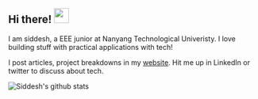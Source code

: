 ## Hi there! <img src="https://raw.githubusercontent.com/MartinHeinz/MartinHeinz/master/wave.gif" width="30px">

I am siddesh, a EEE junior at Nanyang Technological Univeristy. I love building stuff with practical applications with tech!

I post articles, project breakdowns in my [website](https://siddeshsambasivam.github.io/). Hit me up in LinkedIn or twitter to discuss about tech.

![Siddesh's github stats](https://github-readme-stats.vercel.app/api?username=SiddeshSambasivam&show_icons=true&theme=radical&count_private=true&hide=issues,contribs)

